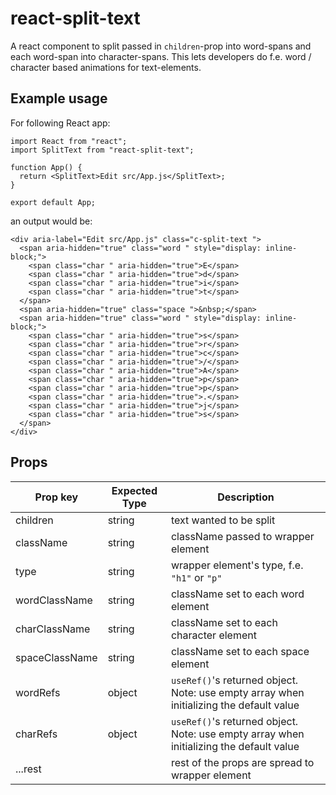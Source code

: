 # react-split-text

A react component to split passed in `children`-prop into word-spans and each word-span into character-spans. This lets developers do f.e. word / character based animations for text-elements.

## Example usage

For following React app:

```
import React from "react";
import SplitText from "react-split-text";

function App() {
  return <SplitText>Edit src/App.js</SplitText>;
}

export default App;
```

an output would be:

```
<div aria-label="Edit src/App.js" class="c-split-text ">
  <span aria-hidden="true" class="word " style="display: inline-block;">
    <span class="char " aria-hidden="true">E</span>
    <span class="char " aria-hidden="true">d</span>
    <span class="char " aria-hidden="true">i</span>
    <span class="char " aria-hidden="true">t</span>
  </span>
  <span aria-hidden="true" class="space ">&nbsp;</span>
  <span aria-hidden="true" class="word " style="display: inline-block;">
    <span class="char " aria-hidden="true">s</span>
    <span class="char " aria-hidden="true">r</span>
    <span class="char " aria-hidden="true">c</span>
    <span class="char " aria-hidden="true">/</span>
    <span class="char " aria-hidden="true">A</span>
    <span class="char " aria-hidden="true">p</span>
    <span class="char " aria-hidden="true">p</span>
    <span class="char " aria-hidden="true">.</span>
    <span class="char " aria-hidden="true">j</span>
    <span class="char " aria-hidden="true">s</span>
  </span>
</div>
```

## Props

| Prop key       | Expected Type | Description                                                                             |
| -------------- | ------------- | --------------------------------------------------------------------------------------- |
| children       | string        | text wanted to be split                                                                 |
| className      | string        | className passed to wrapper element                                                     |
| type           | string        | wrapper element's type, f.e. `"h1"` or `"p"`                                            |
| wordClassName  | string        | className set to each word element                                                      |
| charClassName  | string        | className set to each character element                                                 |
| spaceClassName | string        | className set to each space element                                                     |
| wordRefs       | object        | `useRef()`'s returned object. Note: use empty array when initializing the default value |
| charRefs       | object        | `useRef()`'s returned object. Note: use empty array when initializing the default value |
| ...rest        |               | rest of the props are spread to wrapper element                                         |
